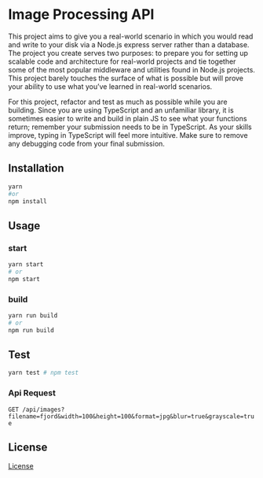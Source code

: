 # Image Processing API

This project aims to give you a real-world scenario in which you would read and write to your disk via a Node.js express server rather than a database. The project you create serves two purposes: to prepare you for setting up scalable code and architecture for real-world projects and tie together some of the most popular middleware and utilities found in Node.js projects. This project barely touches the surface of what is possible but will prove your ability to use what you’ve learned in real-world scenarios.

For this project, refactor and test as much as possible while you are building. Since you are using TypeScript and an unfamiliar library, it is sometimes easier to write and build in plain JS to see what your functions return; remember your submission needs to be in TypeScript. As your skills improve, typing in TypeScript will feel more intuitive. Make sure to remove any debugging code from your final submission.

## Installation

```bash
yarn
#or
npm install
```

## Usage

### start

```bash
yarn start
# or
npm start
```

### build

```bash
yarn run build
# or
npm run build
```

## Test

```bash
yarn test # npm test
```

### Api Request

`GET /api/images?filename=fjord&width=100&height=100&format=jpg&blur=true&grayscale=true`

## License

[License](LICENSE.txt)
